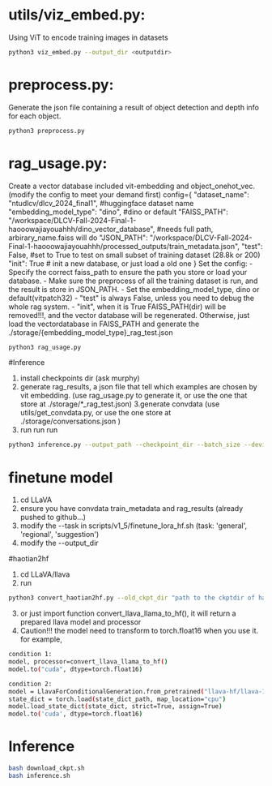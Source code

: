 # utils/viz_embed.py: 
Using ViT to encode training images in datasets
```bash
python3 viz_embed.py --output_dir <outputdir>
```
# preprocess.py:
Generate the json file containing a result of object detection and depth info for each object.
```bash
python3 preprocess.py
```

# rag_usage.py:
Create a vector database included vit-embedding and object_onehot_vec.
(modify the config to meet your demand first)
config={
    "dataset_name": "ntudlcv/dlcv_2024_final1", #huggingface dataset name
    "embedding_model_type": "dino", #dino or default 
    "FAISS_PATH": "/workspace/DLCV-Fall-2024-Final-1-haooowajiayouahhh/dino_vector_database", #needs full path, arbirary_name.faiss will do
    "JSON_PATH": "/workspace/DLCV-Fall-2024-Final-1-haooowajiayouahhh/processed_outputs/train_metadata.json",
    "test": False, #set to True to test on small subset of training dataset (28.8k or 200)
    "init": True # init a new database, or just load a old one
}
Set the config:
    - Specify the correct faiss_path to ensure the path you store or load your database.
    - Make sure the preprocess of all the training dataset is run, and the result is store in JSON_PATH.
    - Set the embedding_model_type, dino or default(vitpatch32)
    - "test" is always False, unless you need to debug the whole rag system.
    - "init", when it is True FAISS_PATH(dir) will be removed!!!, and the vector database will be regenerated. Otherwise, just load the vectordatabase in FAISS_PATH and generate the ./storage/{embedding_model_type}_rag_test.json 
    
```bash
python3 rag_usage.py
```

#Inference
1. install checkpoints dir (ask murphy)
2. generate rag_results, a json file that tell which examples are chosen by vit embedding. (use rag_usage.py to generate it, or use the one that store at ./storage/*_rag_test.json)
3.generate convdata (use utils/get_convdata.py, or use the one store at ./storage/conversations.json )
4. run run run
```bash
python3 inference.py --output_path --checkpoint_dir --batch_size --device --rag_results --convdata
```

# finetune model
1. cd LLaVA
2. ensure you have convdata train_metadata and rag_results (already pushed to github...)
3. modify the --task in scripts/v1_5/finetune_lora_hf.sh (task: 'general', 'regional', 'suggestion')
4. modify the --output_dir


#haotian2hf
1. cd LLaVA/llava
2. run 
```bash
python3 convert_haotian2hf.py --old_ckpt_dir "path to the ckptdir of haotianllava" --save_path "a path to save the result"
```
3. or just import function convert_llava_llama_to_hf(), it will return a prepared llava model and processor
4. Caution!!! the model need to transform to torch.float16 when you use it.
for example,
```bash
condition 1:
model, processor=convert_llava_llama_to_hf()
model.to("cuda", dtype=torch.float16)

condition 2:
model = LlavaForConditionalGeneration.from_pretrained("llava-hf/llava-1.5-7b-hf")
state_dict = torch.load(state_dict_path, map_location="cpu")
model.load_state_dict(state_dict, strict=True, assign=True)
model.to('cuda', dtype=torch.float16)
```


# Inference
```bash
bash download_ckpt.sh
bash inference.sh
```
